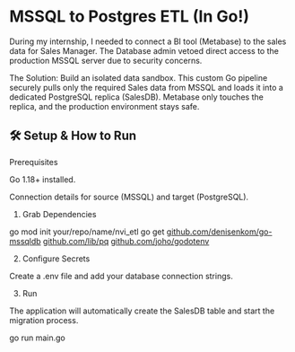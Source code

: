 # MSSQL to Postgres ETL (In Go!)

During my internship, I needed to connect a BI tool (Metabase) to the sales data for Sales Manager. The Database admin vetoed direct access to the production MSSQL server due to security concerns.

The Solution: Build an isolated data sandbox. This custom Go pipeline securely pulls only the required Sales data from MSSQL and loads it into a dedicated PostgreSQL replica (SalesDB). Metabase only touches the replica, and the production environment stays safe. 


## 🛠️ Setup & How to Run

Prerequisites

Go 1.18+ installed.

Connection details for source (MSSQL) and target (PostgreSQL).

1. Grab Dependencies

go mod init your/repo/name/nvi_etl
go get [github.com/denisenkom/go-mssqldb](https://github.com/denisenkom/go-mssqldb) [github.com/lib/pq](https://github.com/lib/pq) [github.com/joho/godotenv](https://github.com/joho/godotenv)


2. Configure Secrets

Create a .env file and add your database connection strings.

3. Run

The application will automatically create the SalesDB table and start the migration process.

go run main.go
